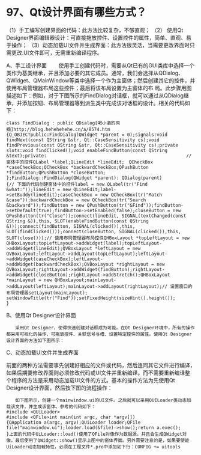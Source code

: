 # 97、Qt设计界面有哪些方式？

（1）手工编写创建界面的代码：此方法比较复杂，不够直观；
（2） 使用Qt Designer界面编辑器设计：可直接拖放控件、设置控件的属性，简单、直观、易于操作；
（3）动态加载UI文件并生成界面：此方法很灵活，当需要更改界面时只需更改.UI文件即可，无需重新编译程序。

A、手工设计界面
　　使用手工创建代码时，需要从Qt已有的GUI类库中选择一个类作为基类继承，并且添加必要的其它成员。通常，我们会选择从QDialog、 QWidget、QMainWindow等类中选择一个作为主窗体；然后创建其它的控件，并使用布局管理器布局这些控件；最后将该布局设置为主窗体的布 局。此步骤用图描述如下：例如，对于下图所示的FindDialog对话框，就可以通过从QDialog继承，并添加按钮、布局管理器等到派生类中完成该对话框的设计。相关的代码如下：

```
class FindDialog : public QDialog[喝小酒的网摘]http://blog.hehehehehe.cn/a/8574.htm
{Q_OBJECTpublic:FindDialog(QWidget *parent = 0);signals:void findNext(const QString &str, Qt::CaseSensitivity cs);void findPrevious(const QString &str, Qt::CaseSensitivity cs);private slots:void findClicked();void enableFindButton(const QString &text);private:                                                    // 窗体中的控件QLabel *label;QLineEdit *lineEdit;　QCheckBox *caseCheckBox;QCheckBox *backwardCheckBox;QPushButton *findButton;QPushButton *closeButton;
};FindDialog::FindDialog(QWidget *parent): QDialog(parent)
{// 下面的代码创建窗体中的控件label = new QLabel(tr("Find &what:"));lineEdit = new QLineEdit;label->setBuddy(lineEdit);caseCheckBox = new QCheckBox(tr("Match &case"));backwardCheckBox = new QCheckBox(tr("Search &backward"));findButton = new QPushButton(tr("&Find"));findButton->setDefault(true);findButton->setEnabled(false);closeButton = new QPushButton(tr("Close"));connect(lineEdit, SIGNAL(textChanged(const QString &)),this, SLOT(enableFindButton(const QString &)));connect(findButton, SIGNAL(clicked()),this, SLOT(findClicked()));connect(closeButton, SIGNAL(clicked()),this, SLOT(close()));// 使用布局管理器布局控件QHBoxLayout *topLeftLayout = new QHBoxLayout;topLeftLayout->addWidget(label);topLeftLayout->addWidget(lineEdit);QVBoxLayout *leftLayout = new QVBoxLayout;leftLayout->addLayout(topLeftLayout);leftLayout->addWidget(caseCheckBox);leftLayout->addWidget(backwardCheckBox);QVBoxLayout *rightLayout = new QVBoxLayout;rightLayout->addWidget(findButton);rightLayout->addWidget(closeButton);rightLayout->addStretch();QHBoxLayout *mainLayout = new QHBoxLayout;mainLayout->addLayout(leftLayout);mainLayout->addLayout(rightLayout);// 设置窗口的布局管理器setLayout(mainLayout); setWindowTitle(tr("Find"));setFixedHeight(sizeHint().height());
}
```

B、使用Qt Designer设计界面

```
　　采用Qt Designer，使得快速创建对话框成为可能。在Qt Designer环境中，所有的操作都采用可视化的操作，可拖放控件、关联信号与槽、设置特定控件的属性。使用Qt Designer设计界面的方法如下图所示：
```

C、动态加载UI文件并生成界面

前面的两种方法需要事先创建好相应的文件或代码，然后连同其它文件进行编译，如果后期要修改界面则必须修改代码或UI文件并重新编译。而不需要重新编译整个程序的方法是采用动态加载UI文件的方式。基本的操作方法为先使用Qt Designer设计界面，然后按下图的流程操作：

```
　　如下图所示，创建一个mainwindow.ui的UI文件。之后就可以采用QUILoader类动态加载该文件，并生成该窗体。参考的代码如下：
#include <QUiLoader>
#include <QFile>int main(int argc, char *argv[])
{QApplication a(argc, argv);QUiLoader loader;QFile file("mainwindow.ui");loader.load(&file)->show();return a.exec();
}上面的代码中UiLoader::load()使用了QFile对像作为数据源，并且会生成QWidget对像，最后使用了QWidget::show()显示上图中的窗体界面。另外需要注意的是，如果要使能UiLoader动态加载特性，必须在工程文件*.pro中添加如下行：CONFIG += uitools
```
